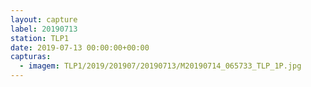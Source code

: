 ```yaml
---
layout: capture
label: 20190713
station: TLP1
date: 2019-07-13 00:00:00+00:00
capturas:
  - imagem: TLP1/2019/201907/20190713/M20190714_065733_TLP_1P.jpg
---
```

